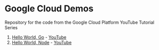 # Google Cloud Demos
Repository for the code from the Google Cloud Platform YouTube Tutorial Series

1. [Hello World, Go](https://github.com/ChrisParsonsDev/googleclouddemos/helloworld-go) - [YouTube]()
1. [Hello World, Node](https://github.com/ChrisParsonsDev/googleclouddemos/helloworld-node) - [YouTube](https://www.youtube.com/watch?v=n4svrNcAkJg)
